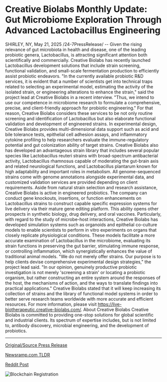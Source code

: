 # Creative Biolabs Monthly Update: Gut Microbiome Exploration Through Advanced Lactobacillus Engineering

SHIRLEY, NY, May 21, 2025 /24-7PressRelease/ -- Given the rising relevance of gut microbiota in health and disease, one of the leading probiotic genera, Lactobacillus, is attracting significant attention both scientifically and commercially. Creative Biolabs has recently launched Lactobacillus development solutions that include strain screening, functional validation, and small-scale fermentation production to efficiently assist probiotic endeavors.  "In the currently available probiotic R&D services, it is evident that a number of scientists get into technical traps related to selecting an experimental model, estimating the activity of the isolated strain, or engineering alterations to enhance the strain," said the project lead at Creative Biolabs in a recent interview. "Thus, we intend to use our competence in microbiome research to formulate a comprehensive, precise, and client-friendly approach for probiotic engineering."  For that reason, Creative Biolabs considers these services to be not only routine screening and identification of Lactobacillus but also elaborate functional validation and development of engineered strains. In experimental design, Creative Biolabs provides multi-dimensional data support such as acid and bile tolerance tests, epithelial cell adhesion assays, and inflammatory cytokine profiling to help researchers evaluate the immune-regulatory potential and gut colonization ability of target strains.  Creative Biolabs also has developed an advantageous strain library that includes several popular species like Lactobacillus reuteri strains with broad-spectrum antibacterial activity, Lactobacillus rhamnosus capable of moderating the gut-brain axis and related neurological functions, and Lactobacillus plantarum known for high adaptability and important roles in metabolism. All genome-sequenced strains come with genome annotations alongside experimental data, and customized validation services are provided depending on client requirements.  Aside from natural strain selection and research assistance, Creative Biolabs is active in engineered probiotics. The company can conduct gene knockouts, insertions, or function enhancements on Lactobacillus strains to construct capable specific expression systems for live delivery via their mature gene editing platform. This ability opens other prospects in synthetic biology, drug delivery, and oral vaccines.  Particularly, with regard to the study of microbe-host interactions, Creative Biolabs has developed simulation systems such as organoids and epithelial co-culture models to enable scientists to perform in vitro experiments on organs that closely replicate physiological conditions. These models facilitate a more accurate examination of Lactobacillus in the microbiome, evaluating its strain functions in preserving the gut barrier, stimulating immune response, or controlling inflammation, which synergistically enhances the value of traditional animal models.  "We do not merely offer strains. Our purpose is to help clients devise comprehensive experimental design strategies," the project lead said. "In our opinion, genuinely productive probiotic investigation is not merely 'screening a strain' or locating a probiotic organism, but rather constructing an entire system around the responses of the host, the mechanisms of action, and the ways to translate findings into practical applications."  Creative Biolabs stated that it will keep increasing its collection of strains and the library of functional model systems in order to better serve research teams worldwide with more accurate and efficient resources.  For more information, please visit https://live-biotherapeutic.creative-biolabs.com/.  About Creative Biolabs Creative Biolabs is committed to providing one-stop solutions for global scientific and industrial clients. Its spectrum of expertise includes, but is not limited to, antibody discovery, microbial engineering, and the development of probiotics. 

---

[Original/Source Press Release](https://www.24-7pressrelease.com/press-release/522988/creative-biolabs-monthly-update-gut-microbiome-exploration-through-advanced-lactobacillus-engineering)
                    

[Newsramp.com TLDR](https://newsramp.com/curated-news/creative-biolabs-launches-comprehensive-lactobacillus-development-solutions-for-probiotic-research/fdc725afa14378ffe24d5a514d816a2d) 

 



[Reddit Post](https://www.reddit.com/r/HealthCareNewsInfo/comments/1krrsfx/creative_biolabs_launches_comprehensive/) 



![Blockchain Registration](https://cdn.newsramp.app/24-7PressRelease/qrcode/255/21/pearC1Tm.webp)